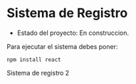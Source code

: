 <h1>Sistema de Registro </h1>

- Estado del proyecto: En construccion.

Para ejecutar el sistema debes poner:

```npm install react```

Sistema de registro 2
